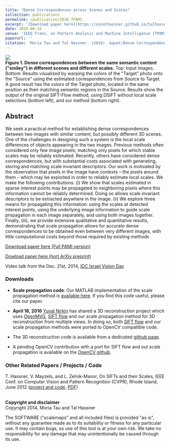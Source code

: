 ```yaml
---
title: "Dense Correspondences across Scenes and Scales"
collection: publications
permalink: /publication/2016_TPAMI
excerpt: '[Download paper here](https://osnathassner.github.io/talhassner/projects/scalemaps/TauHassner_TPAMI.pdf)'
date: 2016-06-15
venue: 'IEEE Trans. on Pattern Analysis and Machine Intelligence (TPAMI), 38(5): 875-888 (2016)'
paperurl: ''
citation: 'Moria Tau and Tal Hassner. (2016). &quot;Dense Correspondences across Scenes and Scales.&quot; <i> IEEE Trans. on Pattern Analysis and Machine Intelligence (TPAMI), 38(5): 875-888 (2016)</i>.'
---
```


<img src='https://osnathassner.github.io/talhassner/projects/scalemaps/teaser_a.jpg'><br/>
**Figure 1. Dense correspondences between the same semantic content ("smiley") in different scenes and different scales.** Top: Input images. Bottom: Results visualized by warping the colors of the "Target" photo onto the "Source" using the estimated correspondences from Source to Target. A good result has the colors of the Target photo, located in the same position as their matching semantic regions in the Source. Results show the output of the original SIFT-Flow method, using DSIFT without local scale selections (bottom left), and our method (bottom right).

Abstract
------
We seek a practical method for establishing dense correspondences between two images with similar content, but possibly
different 3D scenes. One of the challenges in designing such a system is the local scale differences of objects appearing in the
two images. Previous methods often considered only few image pixels; matching only pixels for which stable scales may be reliably
estimated. Recently, others have considered dense correspondences, but with substantial costs associated with generating, storing and
matching scale invariant descriptors. Our work is motivated by the observation that pixels in the image have contexts – the pixels around
them – which may be exploited in order to reliably estimate local scales. We make the following contributions. (i) We show that scales
estimated in sparse interest points may be propagated to neighboring pixels where this information cannot be reliably determined.
Doing so allows scale invariant descriptors to be extracted anywhere in the image. (ii) We explore three means for propagating this
information: using the scales at detected interest points, using the underlying image information to guide scale propagation in each
image separately, and using both images together. Finally, (iii), we provide extensive qualitative and quantitative results, demonstrating
that scale propagation allows for accurate dense correspondences to be obtained even between very different images, with little
computational costs beyond those required by existing methods


[Download paper here (Full PAMI version)](https://osnathassner.github.io/talhassner/projects/scalemaps/TauHassner_TPAMI.pdf)

[Dowload paper here (hort ArXiv preprint)](http://arxiv.org/pdf/1406.6323v1.pdf)

Video talk from the Dec. 21st, 2014, [IDC Israel Vision Day](http://cs.haifa.ac.il/~hagit/VisionDay/visionDay_2014.html)

### Downloads
- <b>Scale propagation code</b>: Our MATLAB implementation of the scale propagation method is [available here](https://osnathassner.github.io/talhassner/projects/scalemaps/scalemaps.0.0.1.zip). 
If you find this code useful, please cite our paper.

- <b>April 18, 2016</b> [Yuval Nirkin](https://github.com/YuvalNirkin) has shared a 3D reconstruction project which uses [OpenMVG](https://github.com/openMVG/openMVG/), [SIFT flow](http://people.csail.mit.edu/celiu/SIFTflow/) and our scale propagation method for 3D reconstruction from multiple views. In doing so, both [SIFT flow](http://people.csail.mit.edu/celiu/SIFTflow/) and our scale propagation methods were ported to OpenCV compatible code. 

- The 3D reconstruction code is available from a dedicated [github page](https://github.com/YuvalNirkin/DenseCorrespondences). 
- A pending OpenCV contribution with a port for SIFT flow and out scale propagation is available on the [OpenCV github](https://github.com/YuvalNirkin/opencv_contrib).

### Other Related Papers / Projects / Code
T. Hassner, V. Mayzels, and L. Zelnik-Manor, On SIFTs and their Scales, IEEE Conf. on Computer Vision and Pattern Recognition (CVPR), Rhode Island, June 2012 ([project and code](https://osnathassner.github.io/talhassner/publication/2012_CVPR_1), [PDF](https://osnathassner.github.io/talhassner/projects/siftscales/OnSiftsAndTheirScales-CVPR12.pdf))

<br/><b>Copyright and disclaimer</b>
<br/>Copyright 2014, Moria Tau and Tal Hassner 

The SOFTWARE ("scalemaps" and all included files) is provided "as is", without any guarantee made as to its suitability or fitness for any particular use. It may contain bugs, so use of this tool is at your own risk. We take no responsibility for any damage that may unintentionally be caused through its use.
